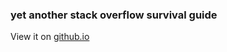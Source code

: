 ### yet another stack overflow survival guide

View it on [github.io](https://curiosag.github.io/StackOverflowStrategies/)